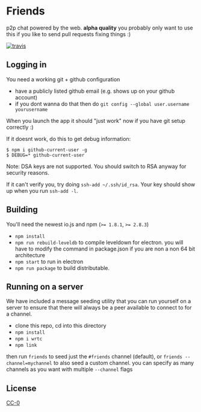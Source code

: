 # Friends

p2p chat powered by the web. **alpha quality** you probably only want to use this if you like to send pull requests fixing things :)

[![travis][travis-image]][travis-url]

[travis-image]: https://img.shields.io/travis/moose-team/friends.svg?style=flat
[travis-url]: https://travis-ci.org/moose-team/friends

## Logging in

You need a working git + github configuration

- have a publicly listed github email (e.g. shows up on your github account)
- if you dont wanna do that then do `git config --global user.username yourusername`

When you launch the app it should "just work" now if you have git setup correctly :)

If it doesnt work, do this to get debug information:

```
$ npm i github-current-user -g
$ DEBUG=* github-current-user
```

Note: DSA keys are not supported. You should switch to RSA anyway for security reasons.

If it can't verify you, try doing `ssh-add ~/.ssh/id_rsa`. Your key should show up when you run `ssh-add -l`.

## Building

You'll need the newest io.js and npm (`>= 1.8.1`, `>= 2.8.3`)

* `npm install`
* `npm run rebuild-leveldb` to compile leveldown for electron. you will have to modify the command in package.json if you are non a non 64 bit architecture
* `npm start` to run in electron
* `npm run package` to build distributable.

## Running on a server

We have included a message seeding utility that you can run yourself on a server to ensure that there will always be a peer available to connect to for a channel.

- clone this repo, cd into this directory
- `npm install`
- `npm i wrtc`
- `npm link`

then run `friends` to seed just the `#friends` channel (default), or `friends --channel=mychannel` to also seed a custom channel. you can specify as many channels as you want with multiple `--channel` flags

## License

[CC-0](LICENSE.md)
